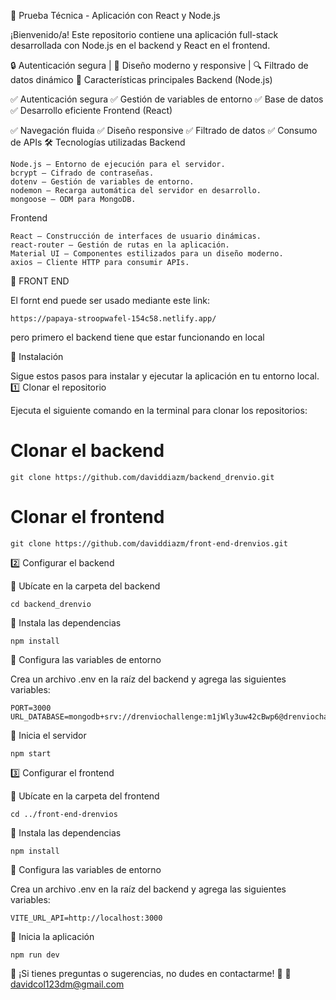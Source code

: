 📌 Prueba Técnica - Aplicación con React y Node.js

¡Bienvenido/a! Este repositorio contiene una aplicación full-stack desarrollada con Node.js en el backend y React en el frontend.

🔒 Autenticación segura | 🎨 Diseño moderno y responsive | 🔍 Filtrado de datos dinámico
🚀 Características principales
Backend (Node.js)

✅ Autenticación segura
✅ Gestión de variables de entorno
✅ Base de datos
✅ Desarrollo eficiente
Frontend (React)

✅ Navegación fluida
✅ Diseño responsive
✅ Filtrado de datos
✅ Consumo de APIs
🛠️ Tecnologías utilizadas
Backend

    Node.js – Entorno de ejecución para el servidor.
    bcrypt – Cifrado de contraseñas.
    dotenv – Gestión de variables de entorno.
    nodemon – Recarga automática del servidor en desarrollo.
    mongoose – ODM para MongoDB.

Frontend

    React – Construcción de interfaces de usuario dinámicas.
    react-router – Gestión de rutas en la aplicación.
    Material UI – Componentes estilizados para un diseño moderno.
    axios – Cliente HTTP para consumir APIs.

🚀 FRONT END

El fornt end puede ser usado mediante este link:


    https://papaya-stroopwafel-154c58.netlify.app/


pero primero el backend tiene que estar funcionando en local 

🚀 Instalación

Sigue estos pasos para instalar y ejecutar la aplicación en tu entorno local.
1️⃣ Clonar el repositorio

Ejecuta el siguiente comando en la terminal para clonar los repositorios:

# Clonar el backend
    git clone https://github.com/daviddiazm/backend_drenvio.git

# Clonar el frontend
    git clone https://github.com/daviddiazm/front-end-drenvios.git

2️⃣ Configurar el backend

📌 Ubícate en la carpeta del backend

    cd backend_drenvio

📌 Instala las dependencias

    npm install

📌 Configura las variables de entorno

Crea un archivo .env en la raíz del backend y agrega las siguientes variables:

    PORT=3000
    URL_DATABASE=mongodb+srv://drenviochallenge:m1jWly3uw42cBwp6@drenviochallenge.2efc0.mongodb.net

📌 Inicia el servidor

    npm start


3️⃣ Configurar el frontend

📌 Ubícate en la carpeta del frontend

    cd ../front-end-drenvios

📌 Instala las dependencias

    npm install

📌 Configura las variables de entorno

Crea un archivo .env en la raíz del backend y agrega las siguientes variables:

    VITE_URL_API=http://localhost:3000

📌 Inicia la aplicación

    npm run dev

📩 ¡Si tienes preguntas o sugerencias, no dudes en contactarme! 🚀
📩 davidcol123dm@gmail.com